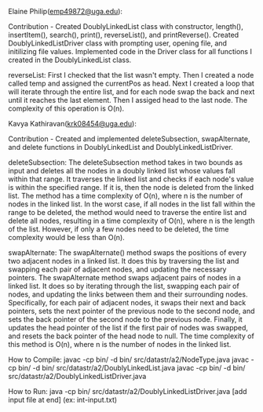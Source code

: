 Elaine Philip(emp49872@uga.edu):

Contribution - Created DoublyLinkedList class with constructor, length(), insertItem(), search(), print(), reverseList(), and printReverse(). Created DoublyLinkedListDriver class with prompting user, opening file, and initilizing file values. Implemented code in the Driver class for all functions I created in the DoublyLinkedList class.

reverseList: First I checked that the list wasn't empty. Then I created a node called temp and assigned the currentPos as head. Next I created a loop that will iterate through the entire list, and for each node swap the back and next until it reaches the last element. Then I assiged head to the last node. The complexity of this operation is O(n).

Kavya Kathiravan(krk08454@uga.edu):

Contribution - Created and implemented deleteSubsection, swapAlternate, and delete functions in DoublyLinkedList and DoublyLinkedListDriver.

deleteSubsection: The deleteSubsection method takes in two bounds as input and deletes all the nodes in a doubly linked list whose values fall within that range. It traverses the linked list and checks if each node's value is within the specified range. If it is, then the node is deleted from the linked list. The method has a time complexity of O(n), where n is the number of nodes in the linked list. In the worst case, if all nodes in the list fall within the range to be deleted, the method would need to traverse the entire list and delete all nodes, resulting in a time complexity of O(n), where n is the length of the list. However, if only a few nodes need to be deleted, the time complexity would be less than O(n).

swapAlternate: The swapAlternate() method swaps the positions of every two adjacent nodes in a linked list. It does this by traversing the list and swapping each pair of adjacent nodes, and updating the necessary pointers. The swapAlternate method swaps adjacent pairs of nodes in a linked list. It does so by iterating through the list, swapping each pair of nodes, and updating the links between them and their surrounding nodes. Specifically, for each pair of adjacent nodes, it swaps their next and back pointers, sets the next pointer of the previous node to the second node, and sets the back pointer of the second node to the previous node. Finally, it updates the head pointer of the list if the first pair of nodes was swapped, and resets the back pointer of the head node to null. The time complexity of this method is O(n), where n is the number of nodes in the linked list.


How to Compile: javac -cp bin/ -d bin/ src/datastr/a2/NodeType.java
                javac -cp bin/ -d bin/ src/datastr/a2/DoublyLinkedList.java
                javac -cp bin/ -d bin/ src/datastr/a2/DoublyLinkedListDriver.java

How to Run:     java -cp bin/ src/datastr/a2/DoublyLinkedListDriver.java [add input file at end] (ex: int-input.txt)
